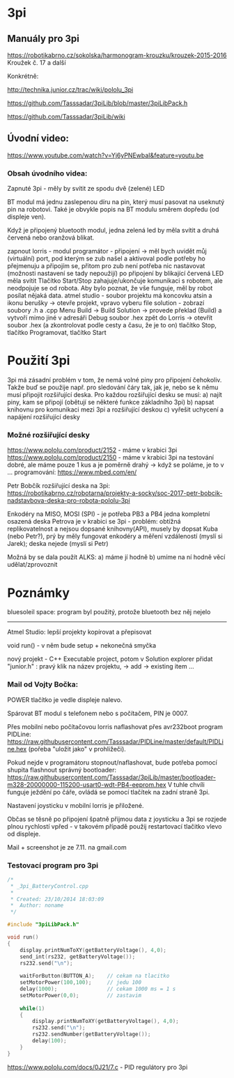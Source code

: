 # 3pi
## Manuály pro 3pi
https://robotikabrno.cz/sokolska/harmonogram-krouzku/krouzek-2015-2016
Kroužek č. 17 a další

Konkrétně: 

http://technika.junior.cz/trac/wiki/pololu_3pi

https://github.com/Tasssadar/3piLib/blob/master/3piLibPack.h

https://github.com/Tasssadar/3piLib/wiki


## Úvodní video: 
https://www.youtube.com/watch?v=Yj6yPNEwbaI&feature=youtu.be 
### Obsah úvodního videa: 
Zapnuté 3pi - měly by svítit ze spodu dvě (zelené) LED 

BT modul má jednu zaslepenou díru na pin, který musí pasovat na useknutý pin na robotovi. 
Také je obvykle popis na BT modulu směrem dopředu (od displeje ven).

Když je připojený bluetooth modul, jedna zelená led by měla svítit a druhá červená nebo oranžová blikat.

zapnout lorris - modul programátor - připojení -> měl bych uvidět můj (virtuální) port, pod kterým se zub našel a aktivoval 
podle potřeby ho přejmenuju a připojím se, přitom pro zub není potřeba nic nastavovat (možnosti nastavení se tady nepoužijí) 
po připojení by blikající červená LED měla svítit 
Tlačítko Start/Stop zahajuje/ukončuje komunikaci s robotem, ale neodpojuje se od robota. 
Aby bylo poznat, že vše funguje, měl by robot posílat nějaká data. 
atmel studio - soubor projektu má koncovku atsin a ikonu berušky -> otevře projekt, vpravo vyberu file solution - zobrazí soubory .h a .cpp
Menu Build -> Build Solution -> provede překlad (Build) a vytvoří mimo jiné v adresáři Debug soubor .hex
zpět do Lorris -> otevřít soubor .hex (a zkontrolovat podle cesty a času, že je to on) 
tlačítko Stop, tlačítko Programovat, tlačítko Start 

# Použití 3pi

3pi má zásadní problém v tom, že nemá volné piny pro připojení čehokoliv. Takže buď se použije např. pro sledování čáry tak, jak je, 
nebo se k němu musí připojit rozšiřující deska. Pro každou rozšiřující desku se musí: 
a) najít piny, kam se připojí (obětují se některé funkce základního 3pi)
b) napsat knihovnu pro komunikaci mezi 3pi a rozšiřující deskou 
c) vyřešit uchycení a napájení rozšiřující desky

### Možné rozšiřující desky

https://www.pololu.com/product/2152 - máme v krabici 3pi
https://www.pololu.com/product/2150 - máme v krabici 3pi
na testování dobré, ale máme pouze 1 kus a je poměrně drahý -> když se poláme, je to v ... 
programování: https://www.mbed.com/en/


Petr Bobčík rozšiřující deska na 3pi: 
https://robotikabrno.cz/robotarna/projekty-a-socky/soc-2017-petr-bobcik-nadstavbova-deska-pro-robota-pololu-3pi

Enkodéry na MISO, MOSI (SPI) - je potřeba PB3 a PB4
jedna kompletní osazená deska Petrova je v krabici se 3pi - problém: obtížná replikovatelnost a nejsou dopsané knihovny(API), musely by dopsat 
Kuba (nebo Petr?), prý by měly fungovat enkodéry a měření vzdáleností (myslí si Jarek); deska nejede (myslí si Petr)

Možná by se dala použít ALKS:
a) máme jí hodně
b) umíme na ní hodně věcí udělat/zprovoznit


# Poznámky

bluesoleil space: program byl použitý, protože bluetooth bez něj nejelo 

-------------------------------------------------
Atmel Studio: lepší projekty kopírovat a přepisovat 

void run() - v něm bude setup + nekonečná smyčka

nový projekt - C++ Executable project, 
potom v Solution explorer přidat "junior.h" :
pravý klik na název projektu, -> add -> existing item ... 



### Mail od Vojty Bočka: 
POWER tlačítko je vedle displeje nalevo.
   
Spárovat BT modul s telefonem nebo s počítačem, PIN je 0007.
  
Přes mobilní nebo počítačovou lorris naflashovat přes avr232boot program PIDLine: 
https://raw.githubusercontent.com/Tasssadar/PIDLine/master/default/PIDLine.hex (pořeba "uložit jako" v prohližeči).
    
Pokud nejde v programátoru stopnout/naflashovat, bude potřeba pomocí shupita flashnout správný bootloader: 
https://raw.githubusercontent.com/Tasssadar/3piLib/master/bootloader-m328-20000000-115200-usart0-wdt-PB4-eeprom.hex
V tuhle chvíli funguje ježdění po čáře, ovládá se pomocí tlačítek na zadní straně 3pi.
    
Nastavení joysticku v mobilní lorris je přiložené.
    
Občas se těsně po připojení špatně přijmou data z joysticku 
a 3pi se rozjede plnou rychlostí vpřed - v takovém případě použij restartovací tlačitko vlevo od displeje.

Mail + screenshot je ze 7.11. na gmail.com



### Testovací program pro 3pi

```C
/*
 * _3pi_BatteryControl.cpp
 *
 * Created: 23/10/2014 18:03:09
 *  Author: noname
 */ 

#include "3piLibPack.h"

void run()
{
	display.printNumToXY(getBatteryVoltage(), 4,0);
	send_int(rs232, getBatteryVoltage());
	rs232.send("\n");
	
	waitForButton(BUTTON_A);	// cekam na tlacitko
	setMotorPower(100,100);		// jedu 100
	delay(1000);				// cekam 1000 ms = 1 s
	setMotorPower(0,0);			// zastavim
	
	while(1)
	{
		display.printNumToXY(getBatteryVoltage(), 4,0);
		rs232.send("\n");
		rs232.sendNumber(getBatteryVoltage());
		delay(100);
	}
}
```

https://www.pololu.com/docs/0J21/7.c - PID regulátory pro 3pi
